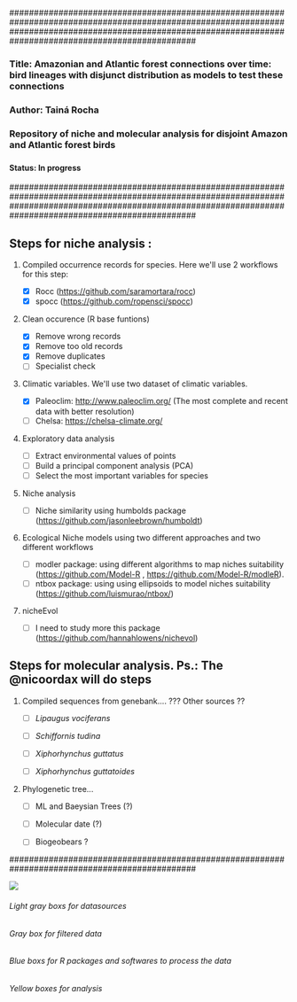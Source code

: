 ##############################################################################################################################################################################################################
### Title: Amazonian and Atlantic forest connections over time: bird lineages with disjunct distribution as models to test these connections
### Author: Tainá Rocha
### Repository of niche and molecular analysis for disjoint Amazon and Atlantic forest birds
### 
#### Status: In progress
##############################################################################################################################################################################################################

										
## Steps for niche analysis :

1. Compiled occurrence records for species. Here we'll use 2 workflows for this step:

    - [x] Rocc (https://github.com/saramortara/rocc)  
    - [x] spocc (https://github.com/ropensci/spocc)
    
2. Clean occurence (R base funtions)  

    - [x] Remove wrong records
    - [x] Remove too old records
    - [x] Remove duplicates  
    - [ ] Specialist check
    
3. Climatic variables. We'll use two dataset of climatic variables.
 
    - [x] Paleoclim: http://www.paleoclim.org/ (The most complete and recent data with better resolution)
    - [ ] Chelsa: https://chelsa-climate.org/ 
    
4. Exploratory data analysis 

    - [ ]  Extract environmental values of points 
    - [ ]  Build a principal component analysis (PCA)
    - [ ]  Select the most important variables for species
      
5. Niche analysis 

    - [ ]  Niche similarity using humbolds package (https://github.com/jasonleebrown/humboldt)
      
6. Ecological Niche models using two different approaches and two different workflows

    - [ ] modler package: using different algorithms to map niches suitability  (https://github.com/Model-R , https://github.com/Model-R/modleR).      
    - [ ] ntbox package: using using ellipsoids to model niches suitability (https://github.com/luismurao/ntbox/)
      
 7. nicheEvol
 
    - [ ] I need to study more this package (https://github.com/hannahlowens/nichevol) 
      
## Steps for molecular analysis. Ps.:  The @nicoordax will do steps

1. Compiled sequences from genebank.... ??? Other sources ??

    - [ ] *Lipaugus vociferans*
    - [ ] *Schiffornis tudina*
    - [ ] *Xiphorhynchus guttatus*
    - [ ] *Xiphorhynchus guttatoides* 
     

2. Phylogenetic tree... 

    - [ ] ML and Baeysian Trees (?)
    - [ ] Molecular date (?)
    - [ ] Biogeobears ?
    
    
     
##############################################################################################


![](docs/wf_fw.png)



###### Light gray boxs for datasources
###### Gray box for filtered data
###### Blue boxs for R packages and softwares to process the data
###### Yellow boxes for analysis


